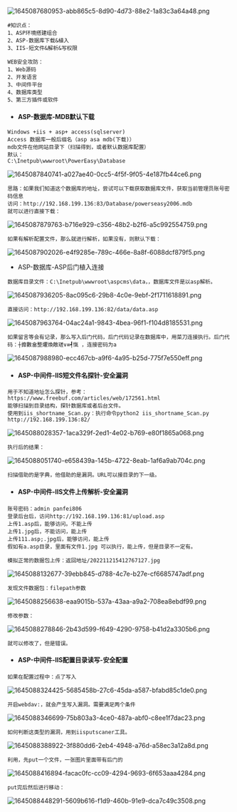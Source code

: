 ![1645087680953-abb865c5-8d90-4d73-88e2-1a83c3a64a48.png](https://img2023.cnblogs.com/blog/2504969/202309/2504969-20230912094144002-843882265.png)

```plain
#知识点：
1、ASP环境搭建组合
2、ASP-数据库下载&植入
3、IIS-短文件&解析&写权限

WEB安全攻防：
1、Web源码
2、开发语言
3、中间件平台
4、数据库类型
5、第三方插件或软件
```

- #### ASP-数据库-MDB默认下载

```plain
Windows +iis + asp+ access(sqlserver)
Access 数据库一般后缀名（asp asa mdb(下载)）
mdb文件在他网站目录下（扫描得到，或者默认数据库配置）
默认：
C:\Inetpub\wwwroot\PowerEasy\Database
```

![1645087840741-a027ae40-0cc5-4f5f-9f05-4e187fb44ce6.png](https://img2023.cnblogs.com/blog/2504969/202309/2504969-20230912094208236-2020118381.png)

```plain
思路：如果我们知道这个数据库的地址，尝试可以下载获取数据库文件，获取当前管理员账号密码信息
访问：http://192.168.199.136:83/Database/powerseasy2006.mdb
就可以进行直接下载：
```

![1645087879763-b716e929-c356-48b2-b2f6-a5c992554759.png](https://img2023.cnblogs.com/blog/2504969/202309/2504969-20230912094241253-1499920899.png)

```plain
如果有解析配置文件，那么就进行解析，如果没有，则默认下载：
```

![1645087902026-e4f9285e-789c-466e-8a8f-6088dcf879f5.png](https://img2023.cnblogs.com/blog/2504969/202309/2504969-20230912094254893-2038749921.png)

- ASP-数据库-ASP后门植入连接

```plain
数据库目录文件：C:\Inetpub\wwwroot\aspcms\data，，数据库文件是以asp解析。
```

![1645087936205-8ac095c6-29b8-4c0e-9ebf-2f1711618891.png](https://img2023.cnblogs.com/blog/2504969/202309/2504969-20230912094313611-587410817.png)

```plain
直接访问：http://192.168.199.136:82/data/data.asp
```

![1645087963764-04ac24a1-9843-4bea-96f1-f104d8185531.png](https://img2023.cnblogs.com/blog/2504969/202309/2504969-20230912094326021-593901962.png)

```plain
如果留言等会有记录，那么写入后门代码，后门代码记录在数据库中，用菜刀连接执行。后门代码：┼攠數畣整爠煥敵瑳∨≡┩愾 ，连接密码为a
```

![1645087988980-ecc467cb-a9f6-4a95-b25d-775f7e550eff.png](https://img2023.cnblogs.com/blog/2504969/202309/2504969-20230912094346030-308023063.png)

- #### ASP-中间件-IIS短文件名探针-安全漏洞

```plain
用于不知道地址怎么探针，参考：https://www.freebuf.com/articles/web/172561.html
能够扫描到目录结构，探针数据库或者后台文件。
使用到iis_shortname_Scan.py：执行命令python2 iis_shortname_Scan.py http://192.168.199.136:82/
```

![1645088028357-1aca329f-2ed1-4e02-b769-e80f1865a068.png](https://img2023.cnblogs.com/blog/2504969/202309/2504969-20230912094403126-326980742.png)

```plain
执行后的结果：
```

![1645088051740-e658439a-145b-4722-8eab-1af6a9ab704c.png](https://img2023.cnblogs.com/blog/2504969/202309/2504969-20230912094414579-1212964741.png)

```plain
扫描借助的是字典，他借助的是漏洞。URL可以接目录的下一级。
```

- #### ASP-中间件-IIS文件上传解析-安全漏洞

```plain
账号密码：admin panfei806
登录后台后，访问http://192.168.199.136:81/upload.asp
上传1.asp后，能够访问。不能上传
上传1.jpg后，不能访问，能上传
上传111.asp;.jpg后，能够访问，能上传
假如有a.asp目录，里面有文件1.jpg 可以执行，能上传，但是目录不一定有。

模拟正常的数据包上传：返回地址/202211215412767127.jpg
```

![1645088132677-39ebb845-d788-4c7e-b27e-cf6685747adf.png](https://img2023.cnblogs.com/blog/2504969/202309/2504969-20230912094457393-353518821.png)

```plain
发现文件数据包：filepath参数
```

![1645088256638-eaa9015b-537a-43aa-a9a2-708ea8ebdf99.png](https://img2023.cnblogs.com/blog/2504969/202309/2504969-20230912094532973-549453418.png)

```plain
修改参数：
```

![1645088278846-2b43d599-f649-4290-9758-b41d2a3305b6.png](https://img2023.cnblogs.com/blog/2504969/202309/2504969-20230912094545332-1933169758.png)

```plain
就可以修改了，但是错误。
```

- #### ASP-中间件-IIS配置目录读写-安全配置

```plain
如果在配置过程中：点了写入
```

![1645088324425-5685458b-27c6-45da-a587-bfabd85c1de0.png](https://img2023.cnblogs.com/blog/2504969/202309/2504969-20230912094609395-1201528197.png)

```plain
开启webdav:，就会产生写入漏洞。需要满足两个条件
```

![1645088346699-75b803a3-4ce0-487a-abf0-c8ee1f7dac23.png](https://img2023.cnblogs.com/blog/2504969/202309/2504969-20230912094630388-1518423076.png)

```plain
如何判断这类型的漏洞，用到iisputscaner工具。
```

![1645088388922-3f880dd6-2eb4-4948-a76d-a58ec3a12a8d.png](https://img2023.cnblogs.com/blog/2504969/202309/2504969-20230912094653628-622475690.png)

```plain
利用，先put一个文件，一张图片里面带有后门的
```

![1645088416894-facac0fc-cc09-4294-9693-6f653aaa4284.png](https://img2023.cnblogs.com/blog/2504969/202309/2504969-20230912094708971-1816389546.png)

```plain
put完后然后进行移动：
```

![1645088448291-5609b616-f1d9-460b-91e9-dca7c49c3508.png](https://img2023.cnblogs.com/blog/2504969/202309/2504969-20230912094721916-574288561.png)